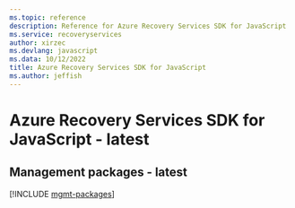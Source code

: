 ```yaml
---
ms.topic: reference
description: Reference for Azure Recovery Services SDK for JavaScript
ms.service: recoveryservices
author: xirzec
ms.devlang: javascript
ms.data: 10/12/2022
title: Azure Recovery Services SDK for JavaScript
ms.author: jeffish
---
```

# Azure Recovery Services SDK for JavaScript - latest

## Management packages - latest
[!INCLUDE [mgmt-packages](recovery-services-mgmt-index.md)]
